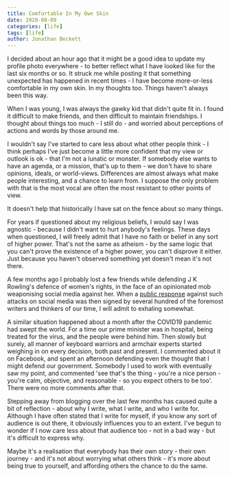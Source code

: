 ```yaml
---
title: Comfortable In My Own Skin
date: 2020-08-09
categories: [life]
tags: [life]
author: Jonathan Beckett
---
```


I decided about an hour ago that it might be a good idea to update my profile photo everywhere - to better reflect what I have looked like for the last six months or so. It struck me while posting it that something unexpected has happened in recent times - I have become more-or-less comfortable in my own skin. In my thoughts too. Things haven't always been this way.

When I was young, I was always the gawky kid that didn't quite fit in. I found it difficult to make friends, and then difficult to maintain friendships. I thought about things too much - I still do - and worried about perceptions of actions and words by those around me.

I wouldn't say I've started to care less about what other people think - I think perhaps I've just become a little more confident that my view or outlook is ok - that I'm not a lunatic or monster. If somebody else wants to have an agenda, or a mission, that's up to them - we don't have to share opinions, ideals, or world-views. Differences are almost always what make people interesting, and a chance to learn from. I suppose the only problem with that is the most vocal are often the most resistant to other points of view.

It doesn't help that historically I have sat on the fence about so many things.

For years if questioned about my religious beliefs, I would say I was agnostic - because I didn't want to hurt anybody's feelings. These days when questioned, I will freely admit that I have no faith or belief in any sort of higher power. That's not the same as atheism - by the same logic that you can't prove the existence of a higher power, you can't disprove it either. Just because you haven't observed something yet doesn't mean it's not there.

A few months ago I probably lost a few friends while defending J K Rowling's defence of women's rights, in the face of an opinionated mob weaponising social media against her. When a [public response](https://harpers.org/a-letter-on-justice-and-open-debate/) against such attacks on social media was then signed by several hundred of the foremost writers and thinkers of our time, I will admit to exhaling somewhat.

A similar situation happened about a month after the COVID19 pandemic had swept the world. For a time our prime minister was in hospital, being treated for the virus, and the people were behind him. Then slowly but surely, all manner of keyboard warriors and armchair experts started weighing in on every decision, both past and present. I commented about it on Facebook, and spent an afternoon defending even the thought that I might defend our government. Somebody I used to work with eventually saw my point, and commented 'see that's the thing - you're a nice person - you're calm, objective, and reasonable - so you expect others to be too'. There were no more comments after that.

Stepping away from blogging over the last few months has caused quite a bit of reflection - about why I write, what I write, and who I write for. Although I have often stated that I write for myself, if you know any sort of audience is out there, it obviously influences you to an extent. I've begun to wonder if I now care less about that audience too - not in a bad way - but it's difficult to express why.

Maybe it's a realisation that everybody has their own story - their own journey - and it's not about worrying what others think - it's more about being true to yourself, and affording others the chance to do the same.